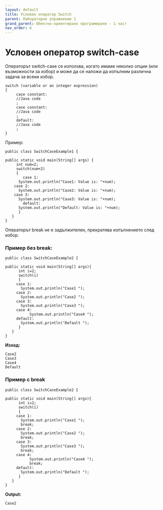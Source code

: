 ```yaml
---
layout: default
title: Условен оператор Switch
parent: Лабораторно упражнение 1
grand_parent: Обектно-ориентирано програмиране - 1 част
nav_order: 6
---
```


# Условен оператор switch-case

Операторът switch-case се използва, когато имаме няколко опции (или възможности за избор) и може да се наложи да изпълним различна задача за всеки избор.

```
switch (variable or an integer expression)
{
     case constant:
     //Java code
     ;
     case constant:
     //Java code
     ;
     default:
     //Java code
     ;
}
```

Пример:

```
public class SwitchCaseExample1 {

public static void main(String[] args) {
     int num=2;
     switch(num+2)
     {
        case 1:
	  System.out.println("Case1: Value is: "+num);
	case 2:
	  System.out.println("Case2: Value is: "+num);
	case 3:
	  System.out.println("Case3: Value is: "+num);
        default:
	  System.out.println("Default: Value is: "+num);
      }
   }
}
```

Операторът break не е задължителен, прекратява изпълнението след избор.

### Пример без break:

```
public class SwitchCaseExample2 {

public static void main(String[] args){
      int i=2;
      switch(i)
      {
	 case 1:
	   System.out.println("Case1 ");
	 case 2:
	   System.out.println("Case2 ");
	 case 3:
	   System.out.println("Case3 ");
	 case 4:
           System.out.println("Case4 ");
	 default:
	   System.out.println("Default ");
      }
   }
}
```

**Изход:**

```
Case2 
Case3 
Case4 
Default 
```

### Пример с break

```
public class SwitchCaseExample2 {

public static void main(String[] args){
      int i=2;
      switch(i)
      {
	 case 1:
	   System.out.println("Case1 ");
	   break;
	 case 2:
	   System.out.println("Case2 ");
	   break;
	 case 3:
	   System.out.println("Case3 ");
	   break;
	 case 4:
           System.out.println("Case4 ");
           break;
	 default:
	   System.out.println("Default ");
      }
   }
}
```

**Output:**

```
Case2
```
